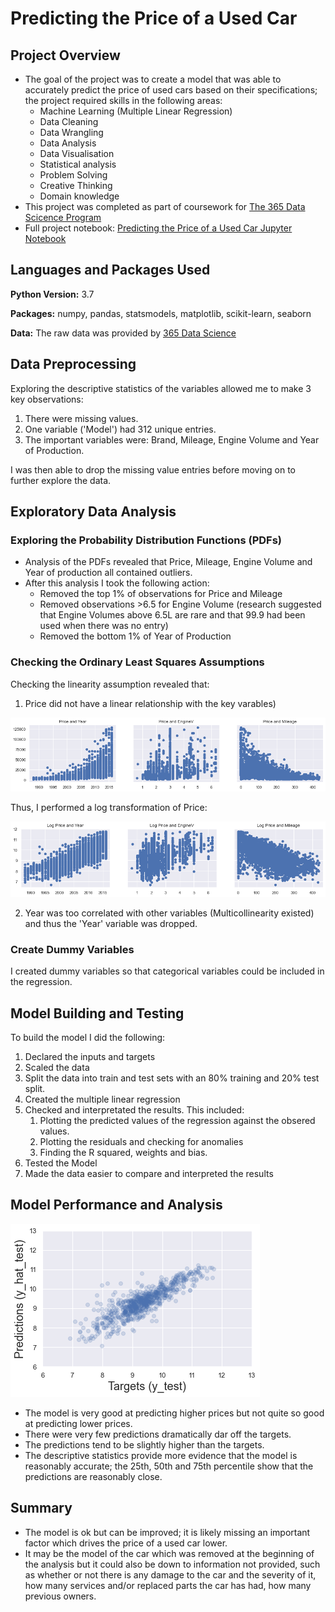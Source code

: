 # Predicting the Price of a Used Car
## Project Overview
* The goal of the project was to create a model that was able to accurately predict the price of used cars based on their specifications; the project required skills in the following areas: 
  * Machine Learning (Multiple Linear Regression)
  * Data Cleaning
  * Data Wrangling
  * Data Analysis
  * Data Visualisation
  * Statistical analysis
  * Problem Solving
  * Creative Thinking
  * Domain knowledge
* This project was completed as part of coursework for [The 365 Data Scicence Program](https://365datascience.com)
* Full project notebook: [Predicting the Price of a Used Car Jupyter Notebook](https://github.com/JonR45/Predicting-the-Price-of-a-Used-Car/blob/master/ML%20Project%20—%20Predicting%20the%20Price%20of%20a%20Used%20Car.ipynb)

## Languages and Packages Used
**Python Version:** 3.7

**Packages:** numpy, pandas, statsmodels, matplotlib, scikit-learn, seaborn

**Data:** The raw data was provided by [365 Data Science](https://365datascience.com)

## Data Preprocessing
Exploring the descriptive statistics of the variables allowed me to make 3 key observations:
1. There were missing values.
2. One variable ('Model') had 312 unique entries.
3. The important variables were: Brand, Mileage, Engine Volume and Year of Production.

I was then able to drop the missing value entries before moving on to further explore the data.
## Exploratory Data Analysis
### Exploring the Probability Distribution Functions (PDFs)
* Analysis of the PDFs revealed that Price, Mileage, Engine Volume and Year of production all contained outliers.
* After this analysis I took the following action:
  * Removed the top 1% of observations for Price and Mileage
  * Removed observations >6.5 for Engine Volume (research suggested that Engine Volumes above 6.5L are rare and that 99.9 had been used when there was no entry)
  * Removed the bottom 1% of Year of Production
### Checking the Ordinary Least Squares Assumptions
Checking the linearity assumption revealed that:
 1. Price did not have a linear relationship with the key varables)

![Linearity scatter plot](https://github.com/JonR45/Predicting-the-Price-of-a-Used-Car/blob/master/Images/Linearity%20scatter%20plot.png)

Thus, I performed a log transformation of Price: 

![Price transformed scatter plot](https://github.com/JonR45/Predicting-the-Price-of-a-Used-Car/blob/master/Images/Log%20Price%20scatter%20(price%20transformed).png)

2. Year was too correlated with other variables (Multicollinearity existed) and thus the 'Year' variable was dropped.

### Create Dummy Variables
I created dummy variables so that categorical variables could be included in the regression.

## Model Building and Testing
To build the model I did the following:
1. Declared the inputs and targets
2. Scaled the data
3. Split the data into train and test sets with an 80% training and 20% test split.
4. Created the multiple linear regression
5. Checked and interpretated the results. This included:
   1. Plotting the predicted values of the regression against the obsered values.
   2. Plotting the residuals and checking  for anomalies
   3. Finding the R squared, weights and bias.
6. Tested the Model
 1. Made the data easier to compare and interpreted the results

## Model Performance and Analysis
![Test targets vs predicted targets](https://github.com/JonR45/Predicting-the-Price-of-a-Used-Car/blob/master/Images/Test%20targets%20vs%20predicted%20targets.png)

* The model is very good at predicting higher prices but not quite so good at predicting lower prices.
* There were very few predictions dramatically dar off the targets.
* The predictions tend to be slightly higher than the targets.
* The descriptive statistics provide more evidence that the model is reasonably accurate; the 25th, 50th and 75th percentile show that the predictions are reasonably close. 

## Summary
* The model is ok but can be improved; it is likely missing an important factor which drives the price of a used car lower. 
* It may be the model of the car which was removed at the beginning of the analysis but it could also be down to information not provided, such as whether or not there is any damage to the car and the severity of it, how many services and/or replaced parts the car has had, how many previous owners.
